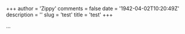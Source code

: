 +++
author = 'Zippy'
comments = false
date = '1942-04-02T10:20:49Z'
description = ''
slug = 'test'
title = 'test'
+++

<html>
<body>
    ...
    <script src="https://unpkg.com/magic-snowflakes/dist/snowflakes.min.js"></script>
    <script>
        new Snowflakes();
    </script>
</body>
</html>

<!--
    <html>
<head>
<style>
    #snowflakes-container {
        width: 500px;
        height: 500px;
        position: relative;
        overflow: hidden;
    }
</style>
</head>
<body>
    <div id="snowflakes-container"></div>
    <script src="https://unpkg.com/magic-snowflakes/dist/snowflakes.min.js"></script>
    <script>
        var snowflakes = new Snowflakes({
            color: '#f00', // Default: "#5ECDEF"
            container: document.querySelector('#snowflakes-container'), // Default: document.body
            count: 100, // 100 snowflakes. Default: 50
            minOpacity: 0.1, // From 0 to 1. Default: 0.6
            maxOpacity: 0.95, // From 0 to 1. Default: 1
            minSize: 20, // Default: 10
            maxSize: 50, // Default: 25
            rotation: true, // Default: true
            speed: 2, // The property affects the speed of falling. Default: 1
            wind: false, // Without wind. Default: true
            width: 500, // Default: width of container
            height: 250, // Default: height of container
            zIndex: 100, // Default: 9999,
            autoResize: true // Default: true
        });
    </script>
</body>
</html>

-->